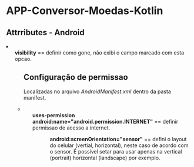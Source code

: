 # APP-Conversor-Moedas-Kotlin
<h2>Attrributes - Android</h2>
<li>
  <ul><strong>visibility</strong> == definir como gone, não exibi o campo marcado com esta opcao.<ul>


</li>

<h2>Configuração de permissao</h2>
<p>Localizadas no arquivo <em>AndroidManifest.xml</em> dentro da pasta manifest.</p>
<li>
  <ul><strong>uses-permission android:name="android.permission.INTERNET"</strong> == definir permissao de acesso a internet.<ul>
  <ul><strong>android:screenOrientation="sensor"</strong> == defini o layout do celular (vertial, horizontal), neste caso de acordo com o sensor. É possível setar para     usar apenas na vertical (portrait) horizontal (landscape) por exemplo.</ul> 


</li>
